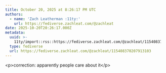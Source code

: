 ```yaml
---
title: October 20, 2025 at 8:26:17 PM UTC
authors:
  - name: 'Zach Leatherman :11ty:'
    url: https://fediverse.zachleat.com/@zachleat
date: 2025-10-20T20:26:17.000Z
metadata:
  uuid: >-
    11ty/import::rss::https://fediverse.zachleat.com/@zachleat/115408370207913103
  type: fediverse
  url: https://fediverse.zachleat.com/@zachleat/115408370207913103
---
```

\<p>correction: apparently people care about it\</p>